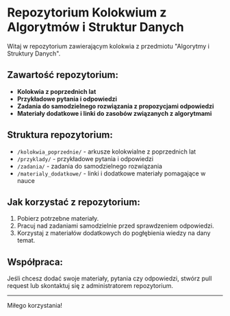 # Repozytorium Kolokwium z Algorytmów i Struktur Danych

Witaj w repozytorium zawierającym kolokwia z przedmiotu "Algorytmy i Struktury Danych".

## Zawartość repozytorium:

- **Kolokwia z poprzednich lat**
- **Przykładowe pytania i odpowiedzi**
- **Zadania do samodzielnego rozwiązania z propozycjami odpowiedzi**
- **Materiały dodatkowe i linki do zasobów związanych z algorytmami**

## Struktura repozytorium:

- `/kolokwia_poprzednie/` - arkusze kolokwialne z poprzednich lat
- `/przyklady/` - przykładowe pytania i odpowiedzi
- `/zadania/` - zadania do samodzielnego rozwiązania
- `/materialy_dodatkowe/` - linki i dodatkowe materiały pomagające w nauce

## Jak korzystać z repozytorium:

1. Pobierz potrzebne materiały.
2. Pracuj nad zadaniami samodzielnie przed sprawdzeniem odpowiedzi.
3. Korzystaj z materiałów dodatkowych do pogłębienia wiedzy na dany temat.

## Współpraca:

Jeśli chcesz dodać swoje materiały, pytania czy odpowiedzi, stwórz pull request lub skontaktuj się z administratorem repozytorium.

---

Miłego korzystania!
